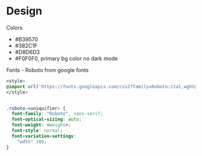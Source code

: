 # Design


Colors
- #B39570 
- #382C1F
- #D8D6D3
- #F0F0F0, primary bg color no dark mode


Fonts - Roboto from google fonts

```css
<style>
@import url('https://fonts.googleapis.com/css2?family=Roboto:ital,wght@0,100..900;1,100..900&display=swap');
</style>


.roboto-<uniquifier> {
  font-family: "Roboto", sans-serif;
  font-optical-sizing: auto;
  font-weight: <weight>;
  font-style: normal;
  font-variation-settings:
    "wdth" 100;
}
```